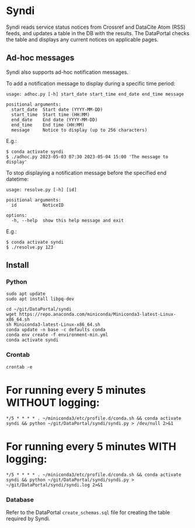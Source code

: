 # Syndi

Syndi reads service status notices from Crossref and DataCite Atom (RSS) feeds, and updates a table in the DB with the results. The DataPortal checks the table and displays any current notices on applicable pages.

## Ad-hoc messages

Syndi also supports ad-hoc notification messages.

To add a notification message to display during a specific time period:

```text
usage: adhoc.py [-h] start_date start_time end_date end_time message

positional arguments:
  start_date  Start date (YYYY-MM-DD)
  start_time  Start time (HH:MM)
  end_date    End date (YYYY-MM-DD)
  end_time    End time (HH:MM)
  message     Notice to display (up to 256 characters)
```

E.g.:
```shell
$ conda activate syndi
$ ./adhoc.py 2023-05-03 07:30 2023-05-04 15:00 'The message to display'
```

To stop displaying a notification message before the specified end datetime:

```
usage: resolve.py [-h] [id]

positional arguments:
  id          NoticeID

options:
  -h, --help  show this help message and exit
```
E.g.:
```shell
$ conda activate syndi
$ ./resolve.py 123
```

## Install

### Python

```shell
sudo apt update
sudo apt install libpq-dev

cd ~/git/DataPortal/syndi
wget https://repo.anaconda.com/miniconda/Miniconda3-latest-Linux-x86_64.sh
sh Miniconda3-latest-Linux-x86_64.sh
conda update -n base -c defaults conda
conda env create -f environment-min.yml
conda activate syndi
```

### Crontab

```shell
crontab -e
```

# For running every 5 minutes WITHOUT logging:

    */5 * * * * . ~/miniconda3/etc/profile.d/conda.sh && conda activate syndi && python ~/git/DataPortal/syndi/syndi.py > /dev/null 2>&1

# For running every 5 minutes WITH logging:

    */5 * * * * . ~/miniconda3/etc/profile.d/conda.sh && conda activate syndi && python ~/git/DataPortal/syndi/syndi.py > ~/git/DataPortal/syndi/syndi.log 2>&1


### Database

Refer to the DataPortal `create_schemas.sql` file for creating the table required by Syndi.
